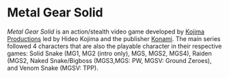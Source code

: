 # Metal Gear Solid
*Metal Gear Solid* is an action/stealth video game developed by [Kojima Productions](https://www.kojimaproductions.jp/en) led by Hideo Kojima and the publisher [Konami](https://www.konami.com/en/). The main series followed 4 characters that are also the playable character in their respective games: Solid Snake (MG1, MG2 (intro only), MGS, MGS2, MGS4), Raiden (MGS2,  Naked Snake/Bigboss (MGS3,MGS: PW, MGSV: Ground Zeroes), and Venom Snake (MGSV: TPP). 
